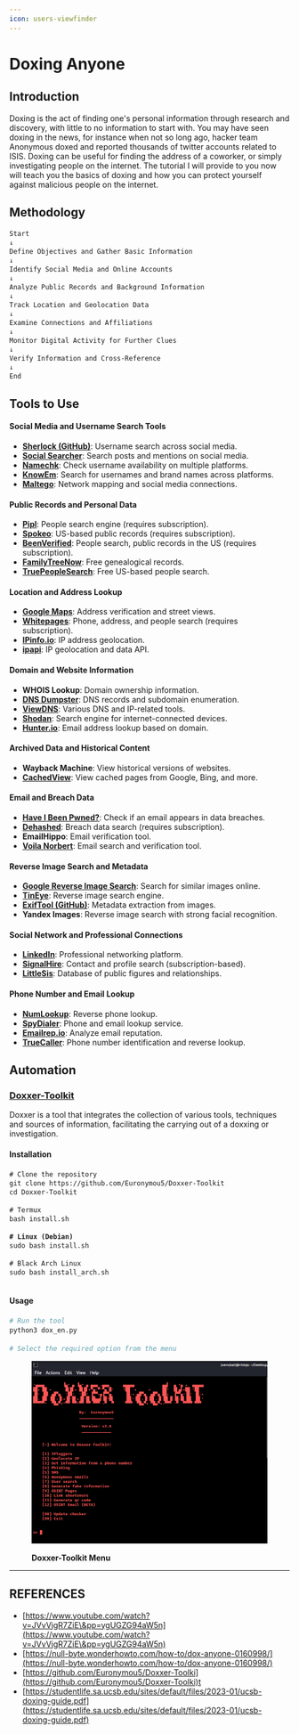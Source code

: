 ```yaml
---
icon: users-viewfinder
---
```


# Doxing Anyone

## Introduction

Doxing is the act of finding one's personal information through research and discovery, with little to no information to start with. You may have seen doxing in the news, for instance when not so long ago, hacker team Anonymous doxed and reported thousands of twitter accounts related to ISIS. Doxing can be useful for finding the address of a coworker, or simply investigating people on the internet. The tutorial I will provide to you now will teach you the basics of doxing and how you can protect yourself against malicious people on the internet.

## Methodology

```
Start  
↓  
Define Objectives and Gather Basic Information  
↓  
Identify Social Media and Online Accounts  
↓  
Analyze Public Records and Background Information  
↓  
Track Location and Geolocation Data  
↓  
Examine Connections and Affiliations  
↓  
Monitor Digital Activity for Further Clues  
↓  
Verify Information and Cross-Reference  
↓  
End
```



## Tools to Use

#### Social Media and Username Search Tools

* [**Sherlock (GitHub)**](https://github.com/sherlock-project/sherlock): Username search across social media.
* [**Social Searcher**](https://www.social-searcher.com/): Search posts and mentions on social media.
* [**Namechk**](https://namechk.com/): Check username availability on multiple platforms.
* [**KnowEm**](https://knowem.com/): Search for usernames and brand names across platforms.
* [**Maltego**](https://www.maltego.com/): Network mapping and social media connections.

#### Public Records and Personal Data

* [**Pipl**](https://pipl.com/): People search engine (requires subscription).
* [**Spokeo**](https://www.spokeo.com/): US-based public records (requires subscription).
* [**BeenVerified**](https://www.beenverified.com/): People search, public records in the US (requires subscription).
* [**FamilyTreeNow**](https://www.familytreenow.com/): Free genealogical records.
* [**TruePeopleSearch**](https://www.truepeoplesearch.com/): Free US-based people search.

#### Location and Address Lookup

* [**Google Maps**](https://maps.google.com/): Address verification and street views.
* [**Whitepages**](https://www.whitepages.com/): Phone, address, and people search (requires subscription).
* [**IPinfo.io**](https://ipinfo.io/): IP address geolocation.
* [**ipapi**](https://ipapi.co/): IP geolocation and data API.

#### Domain and Website Information

* **WHOIS Lookup**: Domain ownership information.
* [**DNS Dumpster**](https://dnsdumpster.com/): DNS records and subdomain enumeration.
* [**ViewDNS**](https://viewdns.info/): Various DNS and IP-related tools.
* [**Shodan**](https://www.shodan.io/): Search engine for internet-connected devices.
* [**Hunter.io**](https://hunter.io/): Email address lookup based on domain.

#### Archived Data and Historical Content

* **Wayback Machine**: View historical versions of websites.
* [**CachedView**](https://cachedview.com/): View cached pages from Google, Bing, and more.

#### Email and Breach Data

* [**Have I Been Pwned?**](https://haveibeenpwned.com/): Check if an email appears in data breaches.
* [**Dehashed**](https://www.dehashed.com/): Breach data search (requires subscription).
* **EmailHippo**: Email verification tool.
* [**Voila Norbert**](https://www.voilanorbert.com/): Email search and verification tool.

#### Reverse Image Search and Metadata

* [**Google Reverse Image Search**](https://images.google.com/): Search for similar images online.
* [**TinEye**](https://www.tineye.com/): Reverse image search engine.
* [**ExifTool (GitHub)**](https://exiftool.org/): Metadata extraction from images.
* **Yandex Images**: Reverse image search with strong facial recognition.

#### Social Network and Professional Connections

* [**LinkedIn**](https://www.linkedin.com/): Professional networking platform.
* [**SignalHire**](https://www.signalhire.com/): Contact and profile search (subscription-based).
* [**LittleSis**](https://littlesis.org/): Database of public figures and relationships.

#### Phone Number and Email Lookup

* [**NumLookup**](https://www.numlookup.com/): Reverse phone lookup.
* [**SpyDialer**](https://www.spydialer.com/): Phone and email lookup service.
* [**Emailrep.io**](https://emailrep.io/): Analyze email reputation.
* [**TrueCaller**](https://www.truecaller.com/): Phone number identification and reverse lookup.

## Automation

### [Doxxer-Toolkit](https://github.com/Euronymou5/Doxxer-Toolkit)

Doxxer is a tool that integrates the collection of various tools, techniques and sources of information, facilitating the carrying out of a doxxing or investigation.

#### Installation

<pre class="language-bash"><code class="lang-bash"># Clone the repository
git clone https://github.com/Euronymou5/Doxxer-Toolkit
cd Doxxer-Toolkit

# Termux
bash install.sh

<strong># Linux (Debian)
</strong>sudo bash install.sh

# Black Arch Linux
sudo bash install_arch.sh

</code></pre>

#### Usage

```bash
# Run the tool
python3 dox_en.py

# Select the required option from the menu
```

<figure><img src="../../../.gitbook/assets/image (1) (1) (1) (1).png" alt=""><figcaption><p><strong>Doxxer-Toolkit Menu</strong></p></figcaption></figure>







***

## REFERENCES

* [https://www.youtube.com/watch?v=JVvVjgR7ZiE\&pp=ygUGZG94aW5n](https://www.youtube.com/watch?v=JVvVjgR7ZiE\&pp=ygUGZG94aW5n)
* [https://null-byte.wonderhowto.com/how-to/dox-anyone-0160998/](https://null-byte.wonderhowto.com/how-to/dox-anyone-0160998/)
* [https://github.com/Euronymou5/Doxxer-Toolki](https://github.com/Euronymou5/Doxxer-Toolki)t
* [https://studentlife.sa.ucsb.edu/sites/default/files/2023-01/ucsb-doxing-guide.pdf](https://studentlife.sa.ucsb.edu/sites/default/files/2023-01/ucsb-doxing-guide.pdf)



